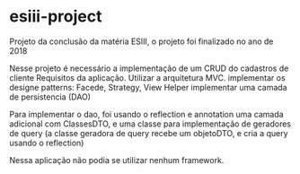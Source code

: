 # esiii-project

Projeto da conclusão da matéria ESIII, o projeto foi finalizado no ano de 2018

Nesse projeto é necessário a implementação de um CRUD do cadastros de cliente 
Requisitos da aplicação. Utilizar a arquitetura MVC.
  implementar os designe patterns: Facede, Strategy, View Helper
  implementar uma camada de persistencia (DAO)

Para implementar o dao, foi usando o reflection e annotation uma camada adicional com ClassesDTO, e uma classe para implementação de geradores de query (a classe geradora de query recebe um objetoDTO, e cria a query usando o reflection)

Nessa aplicação não podia se utilizar nenhum framework.

